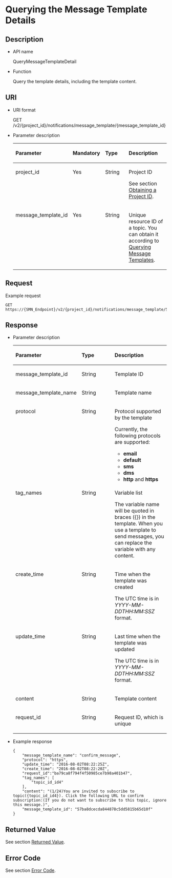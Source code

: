 # Querying the Message Template Details<a name="smn_api_53005"></a>

## Description<a name="section17649112"></a>

-   API name

    QueryMessageTemplateDetail


-   Function

    Query the template details, including the template content.


## URI<a name="section24624288"></a>

-   URI format

    GET /v2/\{project\_id\}/notifications/message\_template/\{message\_template\_id\}


-   Parameter description

    <a name="table48031108"></a>
    <table><thead align="left"><tr id="row27859461"><th class="cellrowborder" valign="top" width="25.040000000000003%" id="mcps1.1.5.1.1"><p id="p42023897"><a name="p42023897"></a><a name="p42023897"></a><strong id="b842352706191030"><a name="b842352706191030"></a><a name="b842352706191030"></a>Parameter</strong></p>
    </th>
    <th class="cellrowborder" valign="top" width="20.119999999999997%" id="mcps1.1.5.1.2"><p id="p48492497"><a name="p48492497"></a><a name="p48492497"></a><strong id="b593421527191713"><a name="b593421527191713"></a><a name="b593421527191713"></a>Mandatory</strong></p>
    </th>
    <th class="cellrowborder" valign="top" width="20.51%" id="mcps1.1.5.1.3"><p id="p35578198"><a name="p35578198"></a><a name="p35578198"></a><strong id="b84235270619112"><a name="b84235270619112"></a><a name="b84235270619112"></a>Type</strong></p>
    </th>
    <th class="cellrowborder" valign="top" width="34.33%" id="mcps1.1.5.1.4"><p id="p63261775"><a name="p63261775"></a><a name="p63261775"></a><strong id="b84235270619115"><a name="b84235270619115"></a><a name="b84235270619115"></a>Description</strong></p>
    </th>
    </tr>
    </thead>
    <tbody><tr id="row59293887"><td class="cellrowborder" valign="top" width="25.040000000000003%" headers="mcps1.1.5.1.1 "><p id="p38075525"><a name="p38075525"></a><a name="p38075525"></a>project_id</p>
    </td>
    <td class="cellrowborder" valign="top" width="20.119999999999997%" headers="mcps1.1.5.1.2 "><p id="p64218721"><a name="p64218721"></a><a name="p64218721"></a>Yes</p>
    </td>
    <td class="cellrowborder" valign="top" width="20.51%" headers="mcps1.1.5.1.3 "><p id="p34333880"><a name="p34333880"></a><a name="p34333880"></a>String</p>
    </td>
    <td class="cellrowborder" valign="top" width="34.33%" headers="mcps1.1.5.1.4 "><p id="p16674844155319"><a name="p16674844155319"></a><a name="p16674844155319"></a>Project ID</p>
    <p id="p29580916"><a name="p29580916"></a><a name="p29580916"></a>See section <a href="obtaining-a-project-id.md">Obtaining a Project ID</a>.</p>
    </td>
    </tr>
    <tr id="row22543082"><td class="cellrowborder" valign="top" width="25.040000000000003%" headers="mcps1.1.5.1.1 "><p id="p14050320"><a name="p14050320"></a><a name="p14050320"></a>message_template_id</p>
    </td>
    <td class="cellrowborder" valign="top" width="20.119999999999997%" headers="mcps1.1.5.1.2 "><p id="p64334135"><a name="p64334135"></a><a name="p64334135"></a>Yes</p>
    </td>
    <td class="cellrowborder" valign="top" width="20.51%" headers="mcps1.1.5.1.3 "><p id="p43682438"><a name="p43682438"></a><a name="p43682438"></a>String</p>
    </td>
    <td class="cellrowborder" valign="top" width="34.33%" headers="mcps1.1.5.1.4 "><p id="p48616614"><a name="p48616614"></a><a name="p48616614"></a>Unique resource ID of a topic. You can obtain it according to <a href="querying-message-templates.md">Querying Message Templates</a>.</p>
    </td>
    </tr>
    </tbody>
    </table>


## Request<a name="section20292006"></a>

Example request

```
GET https://{SMN_Endpoint}/v2/{project_id}/notifications/message_template/57ba8dcecda844878c5dd5815b65d10f
```

## Response<a name="section48410331"></a>

-   Parameter description

    <a name="table60555637"></a>
    <table><thead align="left"><tr id="row55059575"><th class="cellrowborder" valign="top" width="29.020000000000003%" id="mcps1.1.4.1.1"><p id="p30640599"><a name="p30640599"></a><a name="p30640599"></a><strong id="b842352706191030_1"><a name="b842352706191030_1"></a><a name="b842352706191030_1"></a>Parameter</strong></p>
    </th>
    <th class="cellrowborder" valign="top" width="29.69%" id="mcps1.1.4.1.2"><p id="p65969435"><a name="p65969435"></a><a name="p65969435"></a><strong id="b84235270619112_1"><a name="b84235270619112_1"></a><a name="b84235270619112_1"></a>Type</strong></p>
    </th>
    <th class="cellrowborder" valign="top" width="41.29%" id="mcps1.1.4.1.3"><p id="p41924012"><a name="p41924012"></a><a name="p41924012"></a><strong id="b84235270619115_1"><a name="b84235270619115_1"></a><a name="b84235270619115_1"></a>Description</strong></p>
    </th>
    </tr>
    </thead>
    <tbody><tr id="row51318482"><td class="cellrowborder" valign="top" width="29.020000000000003%" headers="mcps1.1.4.1.1 "><p id="p63156409"><a name="p63156409"></a><a name="p63156409"></a>message_template_id</p>
    </td>
    <td class="cellrowborder" valign="top" width="29.69%" headers="mcps1.1.4.1.2 "><p id="p15395467"><a name="p15395467"></a><a name="p15395467"></a>String</p>
    </td>
    <td class="cellrowborder" valign="top" width="41.29%" headers="mcps1.1.4.1.3 "><p id="p39073330"><a name="p39073330"></a><a name="p39073330"></a>Template ID</p>
    </td>
    </tr>
    <tr id="row30299850"><td class="cellrowborder" valign="top" width="29.020000000000003%" headers="mcps1.1.4.1.1 "><p id="p38368787"><a name="p38368787"></a><a name="p38368787"></a>message_template_name</p>
    </td>
    <td class="cellrowborder" valign="top" width="29.69%" headers="mcps1.1.4.1.2 "><p id="p20864077"><a name="p20864077"></a><a name="p20864077"></a>String</p>
    </td>
    <td class="cellrowborder" valign="top" width="41.29%" headers="mcps1.1.4.1.3 "><p id="p12268704"><a name="p12268704"></a><a name="p12268704"></a>Template name</p>
    </td>
    </tr>
    <tr id="row139520593919"><td class="cellrowborder" valign="top" width="29.020000000000003%" headers="mcps1.1.4.1.1 "><p id="p33048293"><a name="p33048293"></a><a name="p33048293"></a>protocol</p>
    </td>
    <td class="cellrowborder" valign="top" width="29.69%" headers="mcps1.1.4.1.2 "><p id="p18228205714104"><a name="p18228205714104"></a><a name="p18228205714104"></a>String</p>
    </td>
    <td class="cellrowborder" valign="top" width="41.29%" headers="mcps1.1.4.1.3 "><p id="p1114082"><a name="p1114082"></a><a name="p1114082"></a>Protocol supported by the template</p>
    <p id="p13331422755"><a name="p13331422755"></a><a name="p13331422755"></a>Currently, the following protocols are supported:</p>
    <a name="ul88352301953"></a><a name="ul88352301953"></a><ul id="ul88352301953"><li><strong id="smn_api_53001_b122581017374"><a name="smn_api_53001_b122581017374"></a><a name="smn_api_53001_b122581017374"></a>email</strong></li><li><strong id="smn_api_53001_b1938219133716"><a name="smn_api_53001_b1938219133716"></a><a name="smn_api_53001_b1938219133716"></a>default</strong></li><li><strong id="smn_api_53001_b23671526885"><a name="smn_api_53001_b23671526885"></a><a name="smn_api_53001_b23671526885"></a>sms</strong></li><li><strong id="smn_api_53001_b49701126897"><a name="smn_api_53001_b49701126897"></a><a name="smn_api_53001_b49701126897"></a>dms</strong></li><li><strong id="smn_api_53001_b185159332910"><a name="smn_api_53001_b185159332910"></a><a name="smn_api_53001_b185159332910"></a>http</strong> and <strong id="smn_api_53001_b25282033899"><a name="smn_api_53001_b25282033899"></a><a name="smn_api_53001_b25282033899"></a>https</strong></li></ul>
    </td>
    </tr>
    <tr id="row48741777"><td class="cellrowborder" valign="top" width="29.020000000000003%" headers="mcps1.1.4.1.1 "><p id="p55769855"><a name="p55769855"></a><a name="p55769855"></a>tag_names</p>
    </td>
    <td class="cellrowborder" valign="top" width="29.69%" headers="mcps1.1.4.1.2 "><p id="p21064410"><a name="p21064410"></a><a name="p21064410"></a>String</p>
    </td>
    <td class="cellrowborder" valign="top" width="41.29%" headers="mcps1.1.4.1.3 "><p id="p1311575516403"><a name="p1311575516403"></a><a name="p1311575516403"></a>Variable list</p>
    <p id="p28495625"><a name="p28495625"></a><a name="p28495625"></a>The variable name will be quoted in braces ({}) in the template. When you use a template to send messages, you can replace the variable with any content.</p>
    </td>
    </tr>
    <tr id="row36671901"><td class="cellrowborder" valign="top" width="29.020000000000003%" headers="mcps1.1.4.1.1 "><p id="p17633966"><a name="p17633966"></a><a name="p17633966"></a>create_time</p>
    </td>
    <td class="cellrowborder" valign="top" width="29.69%" headers="mcps1.1.4.1.2 "><p id="p19065136"><a name="p19065136"></a><a name="p19065136"></a>String</p>
    </td>
    <td class="cellrowborder" valign="top" width="41.29%" headers="mcps1.1.4.1.3 "><p id="p772170"><a name="p772170"></a><a name="p772170"></a>Time when the template was created</p>
    <p id="p17515094173556"><a name="p17515094173556"></a><a name="p17515094173556"></a>The UTC time is in <em id="i2155151513511"><a name="i2155151513511"></a><a name="i2155151513511"></a>YYYY-MM-DDTHH:MM:SSZ</em> format.</p>
    </td>
    </tr>
    <tr id="row26041554"><td class="cellrowborder" valign="top" width="29.020000000000003%" headers="mcps1.1.4.1.1 "><p id="p28991153"><a name="p28991153"></a><a name="p28991153"></a>update_time</p>
    </td>
    <td class="cellrowborder" valign="top" width="29.69%" headers="mcps1.1.4.1.2 "><p id="p66582052"><a name="p66582052"></a><a name="p66582052"></a>String</p>
    </td>
    <td class="cellrowborder" valign="top" width="41.29%" headers="mcps1.1.4.1.3 "><p id="p24437140"><a name="p24437140"></a><a name="p24437140"></a>Last time when the template was updated</p>
    <p id="p3896935217360"><a name="p3896935217360"></a><a name="p3896935217360"></a>The UTC time is in <em id="i1557451817351"><a name="i1557451817351"></a><a name="i1557451817351"></a>YYYY-MM-DDTHH:MM:SSZ</em> format.</p>
    </td>
    </tr>
    <tr id="row30826283"><td class="cellrowborder" valign="top" width="29.020000000000003%" headers="mcps1.1.4.1.1 "><p id="p13901009"><a name="p13901009"></a><a name="p13901009"></a>content</p>
    </td>
    <td class="cellrowborder" valign="top" width="29.69%" headers="mcps1.1.4.1.2 "><p id="p52239951"><a name="p52239951"></a><a name="p52239951"></a>String</p>
    </td>
    <td class="cellrowborder" valign="top" width="41.29%" headers="mcps1.1.4.1.3 "><p id="p3577678"><a name="p3577678"></a><a name="p3577678"></a>Template content</p>
    </td>
    </tr>
    <tr id="row17748175775810"><td class="cellrowborder" valign="top" width="29.020000000000003%" headers="mcps1.1.4.1.1 "><p id="p55439693194741"><a name="p55439693194741"></a><a name="p55439693194741"></a>request_id</p>
    </td>
    <td class="cellrowborder" valign="top" width="29.69%" headers="mcps1.1.4.1.2 "><p id="p61430126194741"><a name="p61430126194741"></a><a name="p61430126194741"></a>String</p>
    </td>
    <td class="cellrowborder" valign="top" width="41.29%" headers="mcps1.1.4.1.3 "><p id="p9784341194741"><a name="p9784341194741"></a><a name="p9784341194741"></a>Request ID, which is unique</p>
    </td>
    </tr>
    </tbody>
    </table>

-   Example response

    ```
    {
        "message_template_name": "confirm_message",
        "protocol": "https",
        "update_time": "2016-08-02T08:22:25Z",
        "create_time": "2016-08-02T08:22:20Z",
        "request_id":"ba79ca8f794f4f50985ce7b98a401b47",
        "tag_names": [
            "topic_id_id4"
        ],
        "content": "(1/24)You are invited to subscribe to topic({topic_id_id4}). Click the following URL to confirm subscription:(If you do not want to subscribe to this topic, ignore this message.)",
        "message_template_id": "57ba8dcecda844878c5dd5815b65d10f"
    }
    ```


## Returned Value<a name="section33039800"></a>

See section  [Returned Value](returned-value.md).

## Error Code<a name="section73211020122511"></a>

See section  [Error Code](error-code.md).

